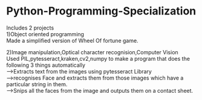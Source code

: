 # Python-Programming-Specialization
Includes 2 projects<br/>
1)Object oriented programming<br/>
Made a simplified version of Wheel Of fortune game.<br/>

<p>2)Image manipulation,Optical character recognision,Computer Vision<br/>
 Used PIL,pytesseract,kraken,cv2,numpy to make a program that does the following 3 things automatically<br/>
 -->Extracts text from the images using pytesseract Library<br/>
 -->recognises Face and extracts them from those images which have a particular string in them.<br/>
 -->Snips all the faces from the image and outputs them on a contact sheet.<br/>
